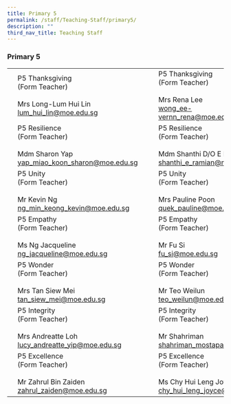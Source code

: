 ```yaml
---
title: Primary 5
permalink: /staff/Teaching-Staff/primary5/
description: ""
third_nav_title: Teaching Staff
---
```

### Primary 5


|  	|  	|  	|  	|  	|
|---	|---	|---	|---	|---	|
|  	| P5 Thanksgiving<br>(Form Teacher)<br><br>Mrs Long-Lum Hui Lin<br>lum_hui_lin@moe.edu.sg	|   	| 	| P5 Thanksgiving<br>(Form Teacher)<br><br>Mrs Rena Lee<br>wong_ee-vernn_rena@moe.edu.sg	|
| 	| P5 Resilience<br>(Form Teacher)<br><br>Mdm Sharon Yap<br>yap_miao_koon_sharon@moe.edu.sg	|   	|	| P5 Resilience <br>(Form Teacher)<br><br>Mdm Shanthi D/O E Ramian<br>shanthi_e_ramian@moe.edu.sg	|
| 	| P5 Unity <br>(Form Teacher)<br><br>Mr Kevin Ng<br>ng_min_keong_kevin@moe.edu.sg	|   	| 	| P5 Unity <br>(Form Teacher)<br><br>Mrs Pauline Poon<br>quek_pauline@moe.edu.sg	|
| 	| P5 Empathy<br>(Form Teacher)<br><br>Ms Ng Jacqueline<br>ng_jacqueline@moe.edu.sg 	|   	|	| P5 Empathy<br>(Form Teacher)<br><br>Mr Fu Si<br>fu_si@moe.edu.sg	|
| 	| P5 Wonder<br>(Form Teacher)<br><br>Mrs Tan Siew Mei<br>tan_siew_mei@moe.edu.sg	|   	| 	| P5 Wonder<br>(Form Teacher)<br><br>Mr Teo Weilun<br>teo_weilun@moe.edu.sg	|
| 	| P5 Integrity<br>(Form Teacher)<br><br>Mrs Andreatte Loh<br>lucy_andreatte_yip@moe.edu.sg	|   	|  	| P5 Integrity<br>(Form Teacher)<br><br>Mr Shahriman<br>shahriman_mostapa@moe.edu.sg	|
| 	| P5 Excellence<br>(Form Teacher)<br><br>Mr Zahrul Bin Zaiden<br>zahrul_zaiden@moe.edu.sg	|   	| 	| P5 Excellence<br>(Form Teacher)<br><br>Ms Chy Hui Leng Joyce<br>chy_hui_leng_joyce@moe.edu.sg 	|